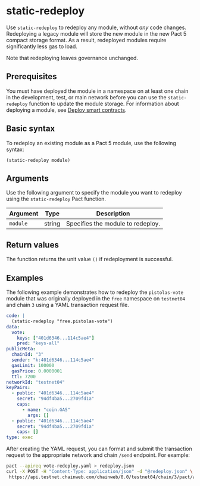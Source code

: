 # static-redeploy

Use `static-redeploy` to redeploy any module, without _any_ code changes. Redeploying a legacy module will store the new module in the new Pact 5 compact storage format.
As a result, redeployed modules require significantly less gas to load.

Note that redeploying leaves governance unchanged.

## Prerequisites

You must have deployed the module in a namespace on at least one chain in the development, test, or main network before you can use the `static-redeploy` function to update the module storage. 
For information about deploying a module, see [Deploy smart contracts](/guides/contracts/howto-deploy-contracts).

## Basic syntax

To redeploy an existing module as a Pact 5 module, use the following syntax:

```pact
(static-redeploy module)
```

## Arguments

Use the following argument to specify the module you want to redeploy using the `static-redeploy` Pact function.

| Argument | Type | Description
| -------- | ---- | -----------
| `module` | string | Specifies the module to redeploy.

## Return values

The function returns the unit value `()` if redeployment is successful.

## Examples

The following example demonstrates how to redeploy the `pistolas-vote` module that was originally deployed in the `free` namespace on `testnet04` and chain `3` using a YAML transaction request file.

```yaml
code: |
  (static-redeploy "free.pistolas-vote")
data:
  vote:
    keys: ["401d6346...114c5ae4"]
    pred: "keys-all"
publicMeta:
  chainId: "3"
  sender: "k:401d6346...114c5ae4"
  gasLimit: 100000
  gasPrice: 0.0000001
  ttl: 7200
networkId: "testnet04"
keyPairs:
  - public: "401d6346...114c5ae4"
    secret: "94df4ba5...2709fd1a"
    caps:
      - name: "coin.GAS"
        args: []
  - public: "401d6346...114c5ae4"
    secret: "94df4ba5...2709fd1a"
    caps: []
type: exec
```

After creating the YAML request, you can format and submit the transaction request to the appropriate network and chain `/send` endpoint.
For example:

```bash
pact --apireq vote-redeploy.yaml > redeploy.json
curl -X POST -H "Content-Type: application/json" -d "@redeploy.json" \
 https://api.testnet.chainweb.com/chainweb/0.0/testnet04/chain/3/pact/api/v1/send
```